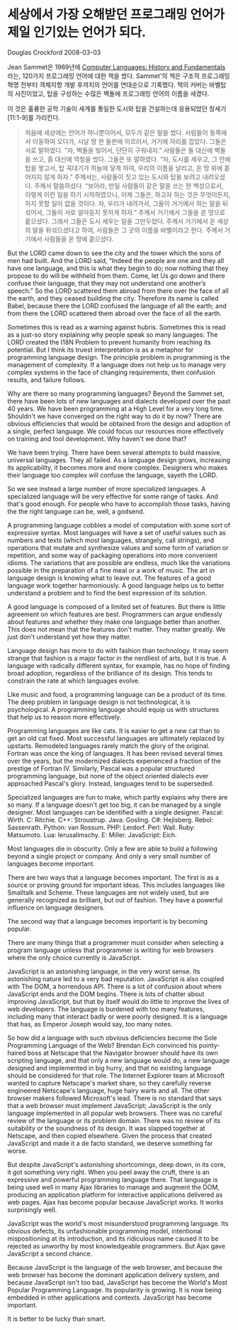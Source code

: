 

# 세상에서 가장 오해받던 프로그래밍 언어가 제일 인기있는 언어가 되다.

Douglas Crockford
2008-03-03

Jean Sammet은 1969년에 [Computer Languages: History and Fundamentals](https://www.amazon.com/exec/obidos/ASIN/B000OIVLUQ/wrrrldwideweb)라는, 120가지 프로그래밍 언어에 대한 책을 썼다. Sammet'의 책은 구조적 프로그래밍 혁명 전부터 객체지향 개발 후까지의 언어를 연대순으로 기록했다. 책의 커버는 바벨탑의 사진이었고, 탑을 구성하는 수많은 벽돌에 프로그래밍 언어의 이름을 새겼다.

이 것은 훌륭한 공학 기술이 세계를 통일한 도시와 탑을 건설하는데 응용되었던 창세기[11:1-9]를 가리킨다.

> 처음에 세상에는 언어가 하나뿐이어서, 모두가 같은 말을 썼다.
사람들이 동쪽에서 이동하여 오다가, 시날 땅 한 들판에 이르러서, 거기에 자리를 잡았다.
그들은 서로 말하였다. “자, 벽돌을 빚어서, 단단히 구워내자.” 사람들은 돌 대신에 벽돌을 쓰고, 흙 대신에 역청을 썼다.
그들은 또 말하였다. “자, 도시를 세우고, 그 안에 탑을 쌓고서, 탑 꼭대기가 하늘에 닿게 하여, 우리의 이름을 날리고, 온 땅 위에 흩어지지 않게 하자.”
주께서는, 사람들이 짓고 있는 도시와 탑을 보려고 내려오셨다.
주께서 말씀하셨다. “보아라, 만일 사람들이 같은 말을 쓰는 한 백성으로서, 이렇게 이런 일을 하기 시작하였으니, 이제 그들은, 하고자 하는 것은 무엇이든지, 하지 못할 일이 없을 것이다.
자, 우리가 내려가서, 그들이 거기에서 하는 말을 뒤섞어서, 그들이 서로 알아듣지 못하게 하자.”
주께서 거기에서 그들을 온 땅으로 흩으셨다. 그래서 그들은 도시 세우는 일을 그만두었다.
주께서 거기에서 온 세상의 말을 뒤섞으셨다고 하여, 사람들은 그 곳의 이름을 바벨이라고 한다. 주께서 거기에서 사람들을 온 땅에 흩으셨다.


But the LORD came down to see the city and the tower which the sons of men had built. And the LORD said, “Indeed the people are one and they all have one language, and this is what they begin to do; now nothing that they propose to do will be withheld from them. Come, let Us go down and there confuse their language, that they may not understand one another’s speech.” So the LORD scattered them abroad from there over the face of all the earth, and they ceased building the city. Therefore its name is called Babel, because there the LORD confused the language of all the earth; and from there the LORD scattered them abroad over the face of all the earth.

Sometimes this is read as a warning against hubris. Sometimes this is read as a just-so story explaining why people speak so many languages: The LORD created the I18N Problem to prevent humanity from reaching its potential. But I think its truest interpretation is as a metaphor for programming language design. The principle problem in programming is the management of complexity. If a language does not help us to manage very complex systems in the face of changing requirements, then confusion results, and failure follows.

Why are there so many programming languages? Beyond the Sammet set, there have been lots of new languages and dialects developed over the past 40 years. We have been programming at a High Level for a very long time. Shouldn't we have converged on the right way to do it by now? There are obvious efficiencies that would be obtained from the design and adoption of a single, perfect language. We could focus our resources more effectively on training and tool development. Why haven't we done that?

We have been trying. There have been several attempts to build massive, universal languages. They all failed. As a language design grows, increasing its applicability, it becomes more and more complex. Designers who makes their language too complex will confuse the language, sayeth the LORD.

So we see instead a large number of more specialized languages. A specialized language will be very effective for some range of tasks. And that's good enough. For people who have to accomplish those tasks, having the the right language can be, well, a godsend.

A programming language cobbles a model of computation with some sort of expressive syntax. Most languages will have a set of useful values such as numbers and texts (which most languages, strangely, call strings), and operations that mutate and synthesize values and some form of variation or repetition, and some way of packaging operations into more convenient idioms. The variations that are possible are endless, much like the variations possible in the preparation of a fine meal or a work of music. The art in language design is knowing what to leave out. The features of a good language work together harmoniously. A good language helps us to better understand a problem and to find the best expression of its solution.

A good language is composed of a limited set of features. But there is little agreement on which features are best. Programmers can argue endlessly about features and whether they make one language better than another. This does not mean that the features don't matter. They matter greatly. We just don't understand yet how they matter.

Language design has more to do with fashion than technology. It may seem strange that fashion is a major factor in the nerdliest of arts, but it is true. A language with radically different syntax, for example, has no hope of finding broad adoption, regardless of the brilliance of its design. This tends to constrain the rate at which languages evolve.

Like music and food, a programming language can be a product of its time. The deep problem in language design is not technological, it is psychological. A programming language should equip us with structures that help us to reason more effectively.

Programming languages are like cats. It is easier to get a new cat than to get an old cat fixed. Most successful languages are ultimately replaced by upstarts. Remodeled languages rarely match the glory of the original. Fortran was once the king of languages. It has been revised several times over the years, but the modernized dialects experienced a fraction of the prestige of Fortran IV. Similarly, Pascal was a popular structured programming language, but none of the object oriented dialects ever approached Pascal's glory. Instead, languages tend to be superseded.

Specialized languages are fun to make, which partly explains why there are so many. If a language doesn't get too big, it can be managed by a single designer. Most languages can be identified with a single designer. Pascal: Wirth. C: Ritchie. C++: Stroustrup. Java: Gosling. C#: Hejlsberg. Rebol: Sassenrath. Python: van Rossum. PHP: Lerdorf. Perl: Wall. Ruby: Matsumoto. Lua: Ierusalimschy. E: Miller. JavaScript: Eich.

Most languages die in obscurity. Only a few are able to build a following beyond a single project or company. And only a very small number of languages become important.

There are two ways that a language becomes important. The first is as a source or proving ground for important ideas. This includes languages like Smalltalk and Scheme. These languages are not widely used, but are generally recognized as brilliant, but out of fashion. They have a powerful influence on language designers.

The second way that a language becomes important is by becoming popular.

There are many things that a programmer must consider when selecting a program language unless that programmer is writing for web browsers where the only choice currently is JavaScript.

JavaScript is an astonishing language, in the very worst sense. Its astonishing nature led to a very bad reputation. JavaScript is also coupled with The DOM, a horrendous API. There is a lot of confusion about where JavaScript ends and the DOM begins. There is lots of chatter about improving JavaScript, but that by itself would do little to improve the lives of web developers. The language is burdened with too many features, including many that interact badly or were poorly designed. It is a language that has, as Emperor Joseph would say, too many notes.

So how did a language with such obvious deficiencies become the Sole Programming Language of the Web? Brendan Eich convinced his pointy-haired boss at Netscape that the Navigator browser should have its own scripting language, and that only a new language would do, a new language designed and implemented in big hurry, and that no existing language should be considered for that role. The Internet Explorer team at Microsoft wanted to capture Netscape's market share, so they carefully reverse engineered Netscape's language, huge hairy warts and all. The other browser makers followed Microsoft's lead. There is no standard that says that a web browser must implement JavaScript; JavaScript is the only language implemented in all popular web browsers. There was no careful review of the language or its problem domain. There was no review of its suitability or the soundness of its design. It was slapped together at Netscape, and then copied elsewhere. Given the process that created JavaScript and made it a de facto standard, we deserve something far worse.

But despite JavaScript's astonishing shortcomings, deep down, in its core, it got something very right. When you peel away the cruft, there is an expressive and powerful programming language there. That language is being used well in many Ajax libraries to manage and augment the DOM, producing an application platform for interactive applications delivered as web pages. Ajax has become popular because JavaScript works. It works surprisingly well.

JavaScript was the world's most misunderstood programming language. Its obvious defects, its unfashionable programming model, intentional mispositioning at its introduction, and its ridiculous name caused it to be rejected as unworthy by most knowledgeable programmers. But Ajax gave JavaScript a second chance.

Because JavaScript is the language of the web browser, and because the web browser has become the dominant application delivery system, and because JavaScript isn't too bad, JavaScript has become the World's Most Popular Programming Language. Its popularity is growing. It is now being embedded in other applications and contexts. JavaScript has become important.

It is better to be lucky than smart.
